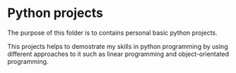 # Python projects

The purpose of this folder is to contains personal basic python projects. 

This projects helps to demostrate my skills in python programming by using
different approaches to it such as linear programming and object-orientated
programming.
